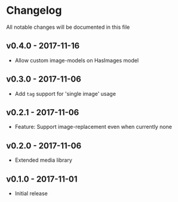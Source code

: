 # Changelog

All notable changes will be documented in this file

## v0.4.0 - 2017-11-16
- Allow custom image-models on HasImages model

## v0.3.0 - 2017-11-06
- Add `tag` support for 'single image' usage

## v0.2.1 - 2017-11-06
- Feature: Support image-replacement even when currently none

## v0.2.0 - 2017-11-06
- Extended media library

## v0.1.0 - 2017-11-01
- Initial release